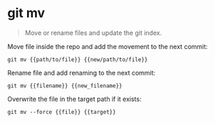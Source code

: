 git mv
======

> Move or rename files and update the git index.

Move file inside the repo and add the movement to the next commit:

    git mv {{path/to/file}} {{new/path/to/file}}

Rename file and add renaming to the next commit:

    git mv {{filename}} {{new_filename}}

Overwrite the file in the target path if it exists:

    git mv --force {{file}} {{target}}
